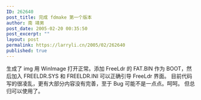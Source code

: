 ```yaml
---
ID: 262640
post_title: 完成 fdmake 第一个版本
author: 南 靖男
post_date: 2005-02-20 00:35:50
post_excerpt: ""
layout: post
permalink: https://larryli.cn/2005/02/262640
published: true
---
```

生成了 img 用 WinImage 打开正常。添加 FreeLdr 的 FAT.BIN 作为 BOOT，然后加入 FREELDR.SYS 和 FREELDR.INI 可以正确引导 FreeLdr 界面。
目前代码写的很凌乱，更有大部分内容没有完善，至于 Bug 可能不是一点点。呵呵。
但总归可以使用了。